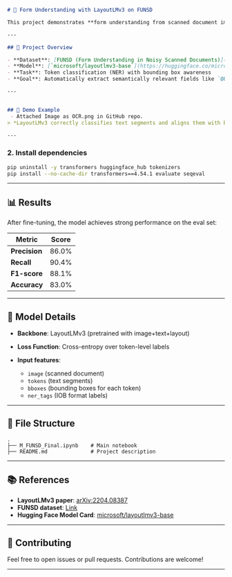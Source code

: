 ````markdown
# 🧾 Form Understanding with LayoutLMv3 on FUNSD

This project demonstrates **form understanding from scanned document images** using [LayoutLMv3](https://huggingface.co/microsoft/layoutlmv3-base), a transformer model that jointly understands text, layout, and image features. We fine-tune the model on the **FUNSD dataset** for **Named Entity Recognition (NER)** to identify key-value pairs in document forms.

---

## 📂 Project Overview

- **Dataset**: [FUNSD (Form Understanding in Noisy Scanned Documents)](https://huggingface.co/datasets/nielsr/funsd-layoutlmv3)
- **Model**: [`microsoft/layoutlmv3-base`](https://huggingface.co/microsoft/layoutlmv3-base)
- **Task**: Token classification (NER) with bounding box awareness
- **Goal**: Automatically extract semantically relevant fields like `QUESTION`, `ANSWER`, `HEADER`, `OTHER` from scanned forms

---


## 🚀 Demo Example
 - Attached Image as OCR.png in GitHub repo.
> *LayoutLMv3 correctly classifies text segments and aligns them with bounding boxes.*

---

````

### 2. Install dependencies

```bash
pip uninstall -y transformers huggingface_hub tokenizers
pip install --no-cache-dir transformers==4.54.1 evaluate seqeval
```

---

## 📊 Results

After fine-tuning, the model achieves strong performance on the eval set:

| Metric        | Score |
| ------------- | ----- |
| **Precision** | 86.0% |
| **Recall**    | 90.4% |
| **F1-score**  | 88.1% |
| **Accuracy**  | 83.0% |
---

## 🧠 Model Details

* **Backbone**: LayoutLMv3 (pretrained with image+text+layout)
* **Loss Function**: Cross-entropy over token-level labels
* **Input features**:

  * `image` (scanned document)
  * `tokens` (text segments)
  * `bboxes` (bounding boxes for each token)
  * `ner_tags` (IOB format labels)

---

## 📁 File Structure

```
.
├── M_FUNSD_Final.ipynb    # Main notebook
├── README.md              # Project description
```

---

## 📚 References

* **LayoutLMv3 paper**: [arXiv:2204.08387](https://arxiv.org/abs/2204.08387)
* **FUNSD dataset**: [Link](https://guillaumejaume.github.io/FUNSD/)
* **Hugging Face Model Card**: [microsoft/layoutlmv3-base](https://huggingface.co/microsoft/layoutlmv3-base)

---

## 🤝 Contributing

Feel free to open issues or pull requests. Contributions are welcome!

---
